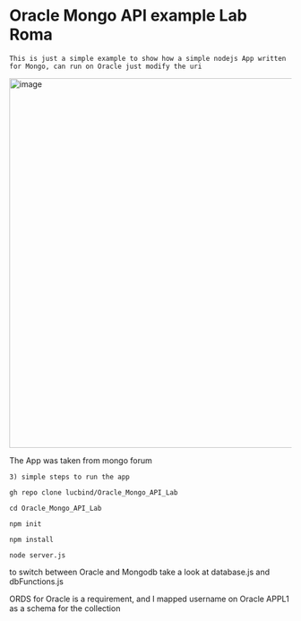 # Oracle Mongo API example Lab Roma

` This is just a simple example to show how a simple nodejs App written for Mongo, can run on Oracle just modify the uri `

<img width="660" alt="image" src="https://user-images.githubusercontent.com/53658658/201542381-1dc18335-6c09-43e6-9a73-45d31a34cba1.png">

The App was taken from mongo forum 


```3) simple steps to run the app```

`gh repo clone lucbind/Oracle_Mongo_API_Lab`

`cd Oracle_Mongo_API_Lab`

`npm init`

`npm install`

`node server.js`


to switch between Oracle and Mongodb take a look at database.js and dbFunctions.js 

ORDS for Oracle is a requirement, and I mapped username on Oracle APPL1 as a schema for the collection 
